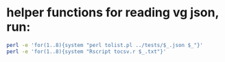 # helper functions for reading vg json, run:
```sh
perl -e 'for(1..8){system "perl tolist.pl ../tests/$_.json $_"}'
perl -e 'for(1..8){system "Rscript tocsv.r $_.txt"}'
```
